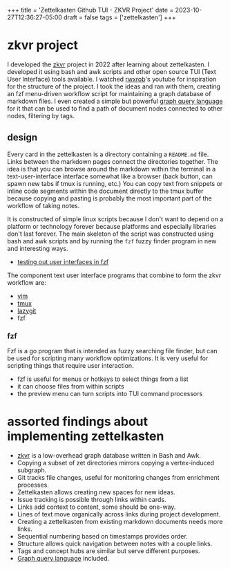 +++
title = 'Zettelkasten Github TUI - ZKVR Project'
date = 2023-10-27T12:36:27-05:00
draft = false
tags = ['zettelkasten']
+++

# zkvr project
I developed the [zkvr](https://github.com/nicholas-long/zkvr) project in 2022 after learning about zettelkasten.
I developed it using bash and awk scripts and other open source TUI (Text User Interface) tools available.
I watched [rwxrob](https://github.com/rwxrob)'s youtube for inspiration for the structure of the project.
I took the ideas and ran with them, creating an fzf menu-driven workflow script for maintaining a graph database of markdown files.
I even created a simple but powerful [graph query language](https://github.com/nicholas-long/zkvr/blob/main/zet/20221013221136/README.md) for it that can be used to find a path of document nodes connected to other nodes, filtering by tags.

## design
Every card in the zettelkasten is a directory containing a `README.md` file.
Links between the markdown pages connect the directories together.
The idea is that you can browse around the markdown within the terminal in a text-user-interface interface somewhat like a browser (back button, can spawn new tabs if tmux is running, etc.)
You can copy text from snippets or inline code segments within the document directly to the tmux buffer because copying and pasting is probably the most important part of the workflow of taking notes.

It is constructed of simple linux scripts because I don't want to depend on a platform or technology forever because platforms and especially libraries don't last forever.
The main skeleton of the script was constructed using bash and awk scripts and by running the `fzf` fuzzy finder program in new and interesting ways.
- [testing out user interfaces in fzf](https://github.com/nicholas-long/environment/tree/main/zet/20230929023221)

The component text user interface programs that combine to form the zkvr workflow are:
- [vim](https://github.com/nicholas-long/environment/blob/main/zet/20230905015059/README.md)
- [tmux](https://github.com/nicholas-long/environment/tree/main/zet/20230905015107)
- [lazygit](https://github.com/nicholas-long/environment/blob/main/zet/20230922051930/README.md)
- fzf

### fzf
Fzf is a go program that is intended as fuzzy searching file finder, but can be used for scripting many workflow optimizations.
It is very useful for scripting things that require user interaction.
- fzf is useful for menus or hotkeys to select things from a list
- it can choose files from within scripts
- the preview menu can turn scripts into TUI command processors

# assorted findings about implementing zettelkasten

- [zkvr](https://github.com/nicholas-long/zkvr) is a low-overhead graph database written in Bash and Awk.
- Copying a subset of zet directories mirrors copying a vertex-induced subgraph.
- Git tracks file changes, useful for monitoring changes from enrichment processes.
- Zettelkasten allows creating new spaces for new ideas.
- Issue tracking is possible through links within cards.
- Links add context to content, some should be one-way.
- Lines of text move organically across links during project development.
- Creating a zettelkasten from existing markdown documents needs more links.
- Sequential numbering based on timestamps provides order.
- Structure allows quick navigation between notes with a couple links.
- Tags and concept hubs are similar but serve different purposes.
- [Graph query language](https://github.com/nicholas-long/zkvr/blob/main/zet/20221013221136/README.md) included.
